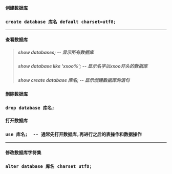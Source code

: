 #### 创建数据库

### `create database 库名 default charset=utf8;`

---

#### 

#### 查看数据库

> ##### show databases;  -- 显示所有数据库
>
> ##### show database like 'xxoo%';   -- 显示名字以xxoo开头的数据库
>
> ##### show create database 库名;   -- 显示创建数据库的语句

#### 

#### 删除数据库

### `drop database 库名;`

#### 

#### 打开数据库

### `use 库名;  -- 通常先打开数据库,再进行之后的表操作和数据操作`

---

#### 修改数据库字符集

### `alter database 库名 charset utf8;`



